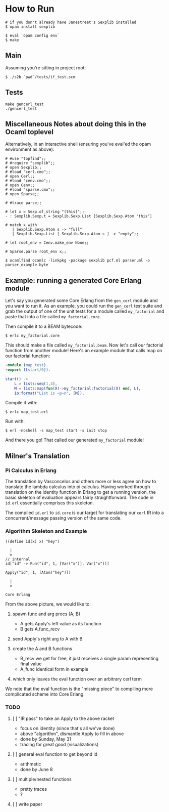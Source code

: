 
# How to Run
```
# if you don't already have Janestreet's Sexplib installed
$ opam install sexplib

$ eval `opam config env`
$ make
```

## Main
Assuming you're sitting in project root:
```
$ ./s2b `pwd`/tests/if_test.scm
```

## Tests
```
make gencerl_test
./gencerl_test
```

## Miscellaneous Notes about doing this in the Ocaml toplevel
Alternatively, in an interactive shell (ensuring you've eval'ed the opam environment as above):
```
# #use "topfind";;
# #require "sexplib";;
# open Sexplib;;
# #load "cerl.cmo";;
# open Cerl;;
# #load "cenv.cmo";;
# open Cenv;;
# #load "sparse.cmo";;
# open Sparse;;

# #trace parse;;

# let x = Sexp.of_string "(this)";;
- : Sexplib.Sexp.t = Sexplib.Sexp.List [Sexplib.Sexp.Atom "this"]

# match x with 
   | Sexplib.Sexp.Atom s -> "full"
   | Sexplib.Sexp.List [ Sexplib.Sexp.Atom s ] -> "empty";;

# let root_env = Cenv.make_env None;;

# Sparse.parse root_env x;;

```

```
$ ocamlfind ocamlc -linkpkg -package sexplib pcf.ml parser.ml -o parser_example.byte
```

## Example: running a generated Core Erlang module

Let's say you generated some Core Erlang from the `gen_cerl` module and you want to run it. 
As an example, you could run the `gen_cerl` test suite and grab the output of one of the unit tests for a module called `my_factorial` and paste that into a file called `my_factorial.core`.

Then compile it to a BEAM bytecode:

```
$ erlc my_factorial.core
```

This should make a file called `my_factorial.beam`. 
Now let's call our factorial function from another module! 
Here's an example module that calls map on our factorial function:

```erlang
-module (map_test).
-export ([start/0]).

start() ->
    L = lists:seq(1,4),
    M = lists:map(fun(X)->my_factorial:factorial(X) end, L),
    io:format("List is ~p~n", [M]).
```

Compile it with:
```
$ erlc map_test.erl
```

Run with:
```
$ erl -noshell -s map_test start -s init stop
```
And there you go! That called our generated `my_factorial` module!


## Milner's Translation

### Pi Calculus in Erlang

The translation by Vasconcelos and others more or less agree on how to translate
the lambda calculus into pi calculus.  Having worked through translation on the
identity function in Erlang to get a running version, the basic skeleton of
evaluation appears fairly straightforward.  The code in `id.erl` essentially
comprises this skeleton.

The compiled `id.erl` to `id.core` is our target for translating our `cerl` IR
into a concurrent/message passing version of the same code.

### Algorithm Skeleton and Example

```
((define id(x) x) "hey")

  |
  v
// internal
id["id" -> Fun("id", 1, [Var("x")], Var("x"))] 

Apply("id", 1, [Atom("hey")])

  |
  v

Core Erlang
```

From the above picture, we would like to:

1. spawn func and arg procs (A, B)
   - A gets Apply's left value as its function
   - B gets A.func_recv
2. send Apply's right arg to A with B
3. create the A and B functions
   - B_recv we get for free, it just receives 
     a single param representing final value
   - A_func identical form in example

4. which only leaves the eval function over an 
   arbitrary cerl term

We note that the eval function is the "missing piece" to compiling more
complicated scheme into Core Erlang.


### TODO

1. [ ] "IR pass" to take an Apply to the above racket
   - focus on identity (since that's all we've done)
   - above "algorithm", dismantle Apply to fill in above
   - done by Sunday, May 31
   - tracing for great good (visualizations)

2. [ ] general eval function to get beyond id
   - arithmetic
   - done by June 8

3. [ ] multiple/nested functions
   - pretty traces
   - ?

4. [ ] write paper 


